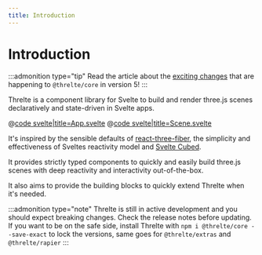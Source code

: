 ```yaml
---
title: Introduction
---
```


<script lang="ts">
import Example from '$examples/introduction/App.svelte'
</script>

# Introduction

:::admonition type="tip"
Read the article about the [exciting changes](/core-transition) that are happening to `@threlte/core` in version 5!
:::

Threlte is a component library for Svelte to build and render three.js scenes declaratively and state-driven in Svelte apps.

<ExampleWrapper playgroundHref="/introduction">
<Example />

<div slot="code">

@[code svelte|title=App.svelte](../examples/introduction/App.svelte)
@[code svelte|title=Scene.svelte](../examples/introduction/Scene.svelte)

</div>
</ExampleWrapper>

It's inspired by the sensible defaults of [react-three-fiber](https://github.com/pmndrs/react-three-fiber), the simplicity and effectiveness of Sveltes reactivity model and [Svelte Cubed](https://github.com/Rich-Harris/svelte-cubed).

It provides strictly typed components to quickly and easily build three.js scenes with deep reactivity and interactivity out-of-the-box.

It also aims to provide the building blocks to quickly extend Threlte when it's needed.

:::admonition type="note"
Threlte is still in active development and you should expect breaking changes. Check the release notes before updating. If you want to be on the safe side, install Threlte with `npm i @threlte/core --save-exact` to lock the versions, same goes for `@threlte/extras` and `@threlte/rapier`
:::

